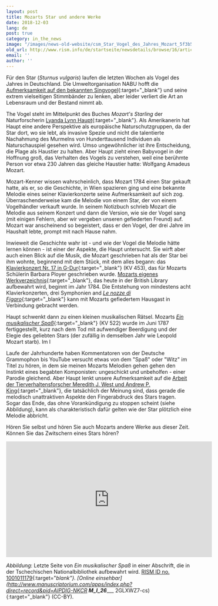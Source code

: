 ```yaml
---
layout: post
title: Mozarts Star und andere Werke
date: 2018-12-03
lang: de
post: true
category: in_the_news
image: "/images/news-old-website/csm_Star_Vogel_des_Jahres_Mozart_5f3b5cf600.png"
old_url: http://www.rism.info/de/startseite/newsdetails/browse/16/article/64/music-and-mozarts-starling.html
email: ''
author: ''
---
```


Für den Star (_Sturnus vulgaris_) laufen die letzten Wochen als Vogel des Jahres in Deutschland. Die Umweltorganisation NABU hofft die [Aufmerksamkeit auf den bekannten Singvogel](https://www.nabu.de/tiere-und-pflanzen/aktionen-und-projekte/vogel-des-jahres/star/index.html){:target="_blank"} und seine extrem vielseitigen Stimmbänder zu lenken, aber leider verliert die Art an Lebensraum und der Bestand nimmt ab.

The Vogel steht im Mittelpunkt des Buches _Mozart's Starling_ der Naturforscherin [Lyanda Lynn Haupt](https://www.lyandalynnhaupt.com/){:target="_blank"}. Als Amerikanerin hat Haupt eine andere Perspektive als europäische Naturschutzgruppen, da der Star dort, wo sie lebt, als invasive Spezie und nicht die talentierte Nachahmung des Murmelns von Hunderttausend Individuen als Naturschauspiel gesehen wird. Umso ungewöhnlicher ist ihre Entscheidung, die Plage als Haustier zu halten. Aber Haupt zieht einen Babyvogel in der Hoffnung groß, das Verhalten des Vogels zu verstehen, weil eine berühmte Person vor etwa 230 Jahren das gleiche Haustier hatte: Wolfgang Amadeus Mozart.

Mozart-Kenner wissen wahrscheinlich, dass Mozart 1784 einen Star gekauft hatte, als er, so die Geschichte, in Wien spazieren ging und eine bekannte Melodie eines seiner Klavierkonzerte seine Aufmerksamkeit auf sich zog. Überraschenderweise kam die Melodie von einem Star, der von einem Vogelhändler verkauft wurde. In seinem Notizbuch schrieb Mozart die Melodie aus seinem Konzert und dann die Version, wie sie der Vogel sang (mit einigen Fehlern, aber wir vergeben unseren gefiederten Freund) auf. Mozart war anscheinend so begeistert, dass er den Vogel, der drei Jahre im Haushalt lebte, prompt mit nach Hause nahm.

Inwieweit die Geschichte wahr ist - und wie der Vogel die Melodie hätte lernen können - ist einer der Aspekte, die Haupt untersucht. Sie wirft aber auch einen Blick auf die Musik, die Mozart geschrieben hat als der Star bei ihm wohnte, beginnend mit dem Stück, mit dem alles begann: das [Klavierkonzert Nr. 17 in G-Dur](https://opac.rism.info/search?View=rism&author=mozart+wolfgang&q=453+concertos){:target="_blank"} (KV 453), das für Mozarts Schülerin Barbara Ployer geschrieben wurde. [Mozarts eigenes Werkverzeichnis](http://www.bl.uk/turning-the-pages/?id=0d3ac4d1-793c-4021-b178-9c666c90f2bc&type=book){:target="_blank"}, das heute in der British Library aufbewahrt wird, beginnt im Jahr 1784. Die Entstehung von mindestens acht Klavierkonzerten, drei Symphonien and [_Le nozze di Figaro_](https://opac.rism.info/search?View=rism&author=mozart+wolfgang&q=nozze+figaro){:target="_blank"} kann mit Mozarts gefiedertem Hausgast in Verbindung gebracht werden.

Haupt schwenkt dann zu einen kleinen musikalischen Rätsel. Mozarts [_Ein musikalischer Spaß_](https://opac.rism.info/search?View=rism&author=mozart+wolfgang&q=522+ein+musikalischer){:target="_blank"} (KV 522) wurde im Juni 1787 fertiggestellt, kurz nach dem Tod mit aufwendiger Beerdigung und der Elegie des geliebten Stars (der zufällig in demselben Jahr wie Leopold Mozart starb). Im l

Laufe der Jahrhunderte haben Kommentatoren von der Deutsche Grammophon bis YouTube versucht etwas von dem "Spaß" oder "Witz" im Titel zu hören, in dem sie meinen Mozarts Melodien gehen gehen den Instinkt eines begabten Komponisten: ungeschickt und unbeholfen - einer Parodie gleichend. Aber Haupt lenkt unsere Aufmerksamkeit auf die [Arbeit der Tierverhaltensforscher Meredith J. West und Andrew P. King](http://www.indiana.edu/~aviary/Research/Mozart's%20Starling.pdf){:target="_blank"}, die tatsächlich der Meinung sind, dass gerade die melodisch unattraktiven Aspekte den Fingerabdruck des Stars tragen. Sogar das Ende, das ohne Vorankündigung zu stoppen scheint (siehe Abbildung), kann als charakteristisch dafür gelten wie der Star plötzlich eine Melodie abbricht.

Hören Sie selbst und hören Sie auch Mozarts andere Werke aus dieser Zeit. Können Sie das Zwitschern eines Stars hören?

<iframe width="560" height="315" src="https://www.youtube.com/embed/nx-N9I1eZyM" frameborder="0" allow="accelerometer; autoplay; encrypted-media; gyroscope; picture-in-picture" allowfullscreen></iframe>

_Abbildung_: Letzte Seite von _Ein musikalischer Spaß_ in einer Abschrift, die in der Tschechischen Nationalbibliothek aufbewahrt wird. [RISM ID no. 1001011179](https://opac.rism.info/search?id=1001011179&View=rism){:target="_blank"}. [Online einsehbar](http://www.manuscriptorium.com/apps/index.php?direct=record&pid=AIPDIG-NKCR __M_I_26______ 2GLXWZ7-cs){:target="_blank"} (CC-BY).